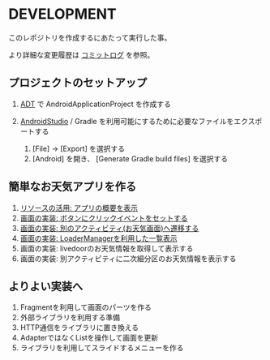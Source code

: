 # DEVELOPMENT

このレポジトリを作成するにあたって実行した事。

より詳細な変更履歴は [コミットログ](https://github.com/ichigotake/AndroidSandbox/commits/master) を参照。

## プロジェクトのセットアップ

1. [ADT](https://developer.android.com/sdk/index.html) で AndroidApplicationProject を作成する
2. [AndroidStudio](http://developer.android.com/sdk/installing/studio.html) / Gradle を利用可能にするために必要なファイルをエクスポートする

    1. [File] -&gt; [Export] を選択する
    2. [Android] を開き、 [Generate Gradle build files] を選択する

## 簡単なお天気アプリを作る

1. [リソースの活用: アプリの概要を表示](https://github.com/densetubu/AndroidSandbox/commit/c086d04cf75e6e06555668cc1b20913aecb6efe8)
2. [画面の実装: ボタンにクリックイベントをセットする](https://github.com/densetubu/AndroidSandbox/commit/1e1c4d9938f710ff99f5df82041bdfef190780be)
3. [画面の実装: 別のアクティビティ(お天気画面)へ遷移する](https://github.com/densetubu/AndroidSandbox/commit/0e6d6c02cef6e7c42981bcb1c49b24f5fb0d8340)
4. [画面の実装: LoaderManagerを利用した一覧表示](https://github.com/densetubu/AndroidSandbox/commit/dd233d332a8885974d62aeb255e7612579868e8b)
5. 画面の実装: livedoorのお天気情報を取得して表示する
6. 画面の実装: 別アクティビティに二次細分区のお天気情報を表示する

## よりよい実装へ

1. Fragmentを利用して画面のパーツを作る
2. 外部ライブラリを利用する準備
3. HTTP通信をライブラリに置き換える
4. AdapterではなくListを操作して画面を更新
5. ライブラリを利用してスライドするメニューを作る

